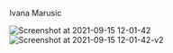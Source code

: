 Ivana Marusic


![Screenshot at 2021-09-15 12-01-42](https://user-images.githubusercontent.com/70025980/133848907-7460e9ad-2bbd-4d16-9e15-cebf60ef0328.png)
![Screenshot at 2021-09-15 12-01-42-v2](https://user-images.githubusercontent.com/70025980/133849080-c78c6d74-168b-4bc3-8718-e39104639b20.png)
